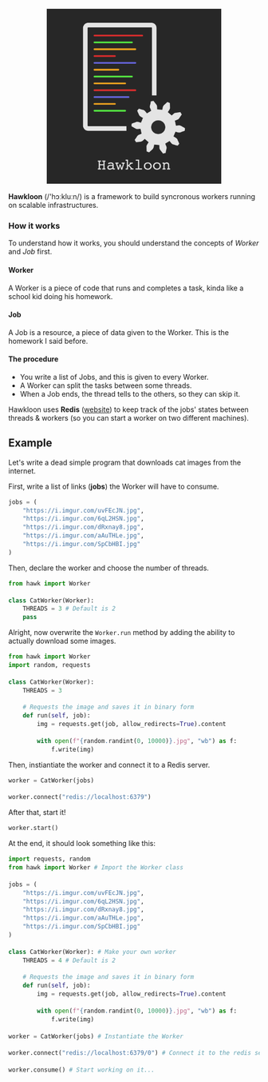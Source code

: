 <p align="center">
    <img src="assets/logo.png" width=350>
</p>

**Hawkloon** (/'hɔːkluːn/) is a framework to build syncronous workers running on scalable infrastructures.

### How it works
To understand how it works, you should understand the concepts of _Worker_ and _Job_ first.

#### Worker
A Worker is a piece of code that runs and completes a task, kinda like a school kid doing his homework.

#### Job
A Job is a resource, a piece of data given to the Worker. This is the homework I said before.

#### The procedure
 - You write a list of Jobs, and this is given to every Worker.
 - A Worker can split the tasks between some threads.
 - When a Job ends, the thread tells to the others, so they can skip it.

Hawkloon uses **Redis** ([website](https://redis.io)) to keep track of the jobs' states between threads & workers (so you can start a worker on two different machines).

## Example
Let's write a dead simple program that downloads cat images from the internet.

First, write a list of links (**jobs**) the Worker will have to consume.
```python
jobs = (
    "https://i.imgur.com/uvFEcJN.jpg",
    "https://i.imgur.com/6qL2HSN.jpg",
    "https://i.imgur.com/dRxnay8.jpg",
    "https://i.imgur.com/aAuTHLe.jpg",
    "https://i.imgur.com/SpCbHBI.jpg"
)
```

Then, declare the worker and choose the number of threads.
```python
from hawk import Worker

class CatWorker(Worker):
    THREADS = 3 # Default is 2
    pass
```

Alright, now overwrite the `Worker.run` method by adding the ability to actually download some images.

```python
from hawk import Worker
import random, requests

class CatWorker(Worker):
    THREADS = 3
    
    # Requests the image and saves it in binary form
    def run(self, job):
        img = requests.get(job, allow_redirects=True).content

        with open(f"{random.randint(0, 10000)}.jpg", "wb") as f:
            f.write(img)
```

Then, instiantiate the worker and connect it to a Redis server.

```python
worker = CatWorker(jobs)

worker.connect("redis://localhost:6379")
```

After that, start it!

```python
worker.start()
```

At the end, it should look something like this:

```python
import requests, random
from hawk import Worker # Import the Worker class

jobs = (
    "https://i.imgur.com/uvFEcJN.jpg",
    "https://i.imgur.com/6qL2HSN.jpg",
    "https://i.imgur.com/dRxnay8.jpg",
    "https://i.imgur.com/aAuTHLe.jpg",
    "https://i.imgur.com/SpCbHBI.jpg"
)

class CatWorker(Worker): # Make your own worker
    THREADS = 4 # Default is 2
    
    # Requests the image and saves it in binary form
    def run(self, job):
        img = requests.get(job, allow_redirects=True).content

        with open(f"{random.randint(0, 10000)}.jpg", "wb") as f:
            f.write(img)

worker = CatWorker(jobs) # Instantiate the Worker

worker.connect("redis://localhost:6379/0") # Connect it to the redis server
 
worker.consume() # Start working on it...
```